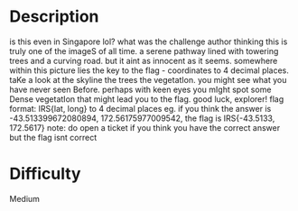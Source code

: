 # Description

is this even in Singapore lol? what was the challenge author thinking
this is truly one of the imageS of all time. a serene pathway lined with towering trees and a curving road. but it aint as innocent as it seems. somewhere within this picture lies the key to the flag - coordinates to 4 decimal places. taKe a look at the skyline the trees the vegetatIon. you might see what you have never seen Before. perhaps with keen eyes you mIght spot some Dense vegetatIon that might lead you to the flag. good luck, explorer!
flag format: IRS{lat, long} to 4 decimal places
eg. if you think the answer is -43.513399672080894, 172.56175977009542,
the flag is IRS{-43.5133, 172.5617}
note: do open a ticket if you think you have the correct answer but the flag isnt correct

# Difficulty

Medium